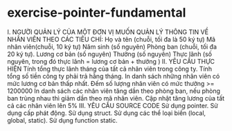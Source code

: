 # exercise-pointer-fundamental

I. NGƯỜI QUẢN LÝ CỦA MỘT ĐƠN VỊ MUỐN QUẢN LÝ THÔNG TIN VỀ NHÂN VIÊN THEO CÁC TIÊU CHÍ: 
  Họ và tên (chuỗi, tối đa là 50 ký tự) 
  Mã nhân viên(chuỗi, 10 ký tự) 
  Năm sinh (số nguyên) 
  Phòng ban (chuỗi, tối đa 20 ký tự). 
  Lương cơ bản (số nguyên) 
  Thưởng (số nguyên) 
  Thực lãnh (số nguyên, trong đó thực lãnh = lương cơ bản + thưởng ) 
II. YÊU CẦU THỰC HIỆN 
  Tính tổng thực lãnh tháng của tất cả nhân viên trong công ty. 
  Tính tổng số tiền công ty phải trả hằng tháng. 
  In danh sách những nhân viên có mức lương cơ bản thấp nhất. 
  Đếm số lượng nhân viên có mức thưởng >= 1200000 
  In danh sách các nhân viên tăng dần theo phòng ban, nếu phòng ban trùng nhau thì giảm dần theo mã nhân viên. 
  Cập nhật tăng lương của tất cả các nhân viên lên 5% 
III. YÊU CẦU SOURCE CODE 
  Sử dụng pointer. 
  Sử dụng cấp phát động. 
  Sử dụng struct. 
  Sử dụng các thể loại biến (local, global, static). 
  Sử dụng function static. 
